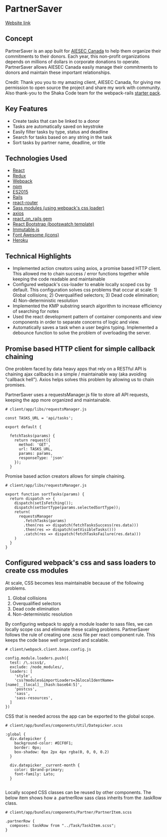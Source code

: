 # PartnerSaver

[Website link][weburl]

[weburl]: http://partnersaver27.herokuapp.com/tasks

## Concept
PartnerSaver is an app built for [AIESEC Canada](http://aiesec.ca/) to help them organize their commitments to their donors. Each year, this non-profit organizations depends on millions of dollars in corporate donations to operate.  PartnerSaver allows AIESEC Canada easily manage their commitments to donors and maintain these important relationships.

Credit: Thank you you to my amazing client, AIESEC Canada, for giving me permission to open source the project and share my work with community.  Also thank-you to the Shaka Code team for the webpack-rails [starter pack](https://github.com/shakacode/react-webpack-rails-tutorial).


## Key Features
- Create tasks that can be linked to a donor
- Tasks are automatically saved on keystroke
- Easily filter tasks by type, status and deadline
- Search for tasks based on any string in the task
- Sort tasks by partner name, deadline, or title


## Technologies Used
- [React](http://facebook.github.io/react/)
- [Redux](https://github.com/reactjs/redux)
- [Webpack](https://github.com/webpack/docs/wiki)
- [npm](https://www.npmjs.com/)
- [ES2015](https://babeljs.io/docs/learn-es2015/)
- [Rails](https://rubygems.org/gems/rails/versions/4.2.6)
- [react-router](https://github.com/reactjs/react-router)
- [Sass modules (using webpack's css loader)](https://github.com/webpack/css-loader)
- [axios](https://github.com/mzabriskie/axios)
- [react_on_rails gem](https://github.com/shakacode/react_on_rails/)
- [React Bootstrap (bootswatch template)](https://react-bootstrap.github.io/)
- [Immutable.js](https://facebook.github.io/immutable-js/)
- [Font Awesome (icons)](https://github.com/FortAwesome/Font-Awesome)
- [Heroku](https://id.heroku.com)


## Technical Highlights
- Implemented action creators using axios, a promise based HTTP client.  This allowed me to chain success / error functions together while keeping the code readable and maintainable
- Configured webpack's css-loader to enable locally scoped css by default.  This configuration solves css problems that occur at scale: 1) Global collisions; 2) Overqualified selectors; 3) Dead code elimination; 4) Non-deterministic resolution
- Implemented the KMP substring search algorithm to increase efficiency of searching for notes
- Used the react development pattern of container components and view components in order to separate concerns of logic and view.
- Automatically saves a task when a user begins typing.  Implemented a debounce function to solve the problem of overloading the server.


## Promise based HTTP client for simple callback chaining
One problem faced by data heavy apps that rely on a RESTful API is chaining ajax callbacks in a simple / maintainable way (aka avoiding "callback hell").  Axios helps solves this problem by allowing us to chain promises.

PartnerSaver uses a requestsManager.js file to store all API requests, keeping the app more organized and maintainable.

```
# client/app/libs/requestsManager.js

const TASKS_URL = 'api/tasks';

export default {

  fetchTasks(params) {
    return request({
      method: 'GET',
      url: TASKS_URL,
      params: params,
      responseType: 'json'
    });
  }

```

Promise based action creators allows for simple chaining.


```
# client/app/libs/requestsManager.js

export function sortTasks(params) {
  return dispatch => {
    dispatch(setIsFetching());
    dispatch(setSortType(params.selectedSortType));
    return(
      requestsManager
        .fetchTasks(params)
        .then(res => dispatch(fetchTasksSuccess(res.data)))
        .then(res => dispatch(setVisibleTasks()))
        .catch(res => dispatch(fetchTasksFailure(res.data)))
    )
  }
}

```


## Configured webpack's css and sass loaders to create css modules
At scale, CSS becomes less maintainable because of the following problems.

1. Global collisions
2. Overqualified selectors
3. Dead code elimination
4. Non-deterministic resolution

By configuring webpack to apply a module loader to sass files, we can locally scope css and eliminate these scaling problems.  PartnerSaver follows the rule of creating one .scss file per react component rule.  This keeps the code base well organized and scalable.

```
# client/webpack.client.base.config.js

config.module.loaders.push({
  test: /\.scss$/,
  exclude: /node_modules/,
  loaders: [
    'style',
    'css?modules&importLoaders=3&localIdentName=[name]__[local]__[hash:base64:5]',
    'postcss',
    'sass',
    'sass-resources',
  ]
})

```

CSS that is needed across the app can be exported to the global scope.

```
# client/app/bundles/components/Util/Datepicker.scss

:global {
  div.datepicker {
    background-color: #ECF0F1;
    border: 0px;
    box-shadow: 0px 2px 4px rgba(0, 0, 0, 0.2)
  }

  div.datepicker__current-month {
    color: $brand-primary;
    font-family: Lato;
  }
  
```

Locally scoped CSS classes can be reused by other components.  The below item shows how a .partnerRow sass class inherits from the .taskRow class.

```
# client/app/bundles/components/Partner/PartnerItem.scss

.partnerRow {
  composes: taskRow from "../Task/TaskItem.scss";
}
  
```

